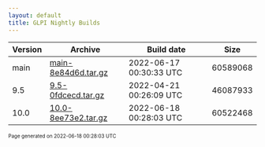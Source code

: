 ```yaml
---
layout: default
title: GLPI Nightly Builds
---
```


Version|Archive|Build date|Size
---|---|---|---
main|[main-8e84d6d.tar.gz](main-8e84d6d.tar.gz)|2022-06-17 00:30:33 UTC|60589068
9.5|[9.5-0fdcecd.tar.gz](9.5-0fdcecd.tar.gz)|2022-04-21 00:26:09 UTC|46087933
10.0|[10.0-8ee73e2.tar.gz](10.0-8ee73e2.tar.gz)|2022-06-18 00:28:03 UTC|60522468

<font size="1">Page generated on 2022-06-18 00:28:03 UTC</font>
